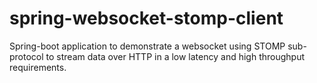 # spring-websocket-stomp-client

Spring-boot application to demonstrate a websocket using STOMP sub-protocol to stream data over HTTP in a low latency and high throughput requirements.

